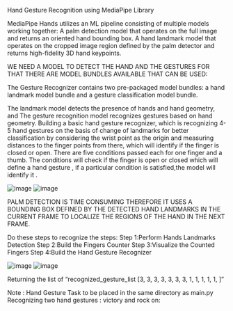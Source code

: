 Hand Gesture Recognition using MediaPipe Library

MediaPipe Hands utilizes an ML pipeline consisting of multiple models working together: A palm detection model that operates on the full image and returns an oriented hand bounding box. A hand landmark model that operates on the cropped image region defined by the palm detector and returns high-fidelity 3D hand keypoints.

WE NEED A MODEL TO DETECT THE HAND AND THE GESTURES FOR THAT THERE ARE MODEL BUNDLES AVAILABLE THAT CAN BE USED:

The Gesture Recognizer contains two pre-packaged model bundles: a hand landmark model bundle and a gesture classification model bundle.

The landmark model detects the presence of hands and hand geometry, and
The gesture recognition model recognizes gestures based on hand geometry.
Building a basic hand gesture recognizer, which is recognizing 4-5 hand gestures on the basis of change of landmarks for better classification by considering the wrist point as the origin and measuring distances to the finger points from there, which will identify if the finger is closed or open. There are five conditions passed each for one finger and a thumb. The conditions will check if the finger is open or closed which will define a hand gesture , if a particular condition is satisfied,the model will identify it .

![image](https://github.com/divyasingh13/hand_gesture_recognition/assets/43674640/7d96210f-e93b-4d64-bf37-428d679e28e2)
![image](https://github.com/divyasingh13/hand_gesture_recognition/assets/43674640/439f09cb-6431-4f67-9b6d-94768ca866b0)

PALM DETECTION IS TIME CONSUMING THEREFORE IT USES A BOUNDING BOX DEFINED BY THE DETECTED HAND LANDMARKS IN THE CURRENT FRAME TO LOCALIZE THE REGIONS OF THE HAND IN THE NEXT FRAME.

Do these steps to recognize the steps: Step 1:Perform Hands Landmarks Detection Step 2:Build the Fingers Counter Step 3:Visualize the Counted Fingers Step 4:Build the Hand Gesture Recognizer

![image](https://github.com/divyasingh13/hand_gesture_recognition/assets/43674640/cb5b60ee-1d89-4b8e-9ab6-0e0f5dcbc621)
![image](https://github.com/divyasingh13/hand_gesture_recognition/assets/43674640/9e01682d-1644-44f8-9cc9-28fb257e7d03)

Returning the list of “recognized_gesture_list [3, 3, 3, 3, 3, 3, 3, 1, 1, 1, 1, 1, ]”


Note : Hand Gesture Task to be placed in the same directory as main.py Recognizing two hand gestures : victory and rock on:
